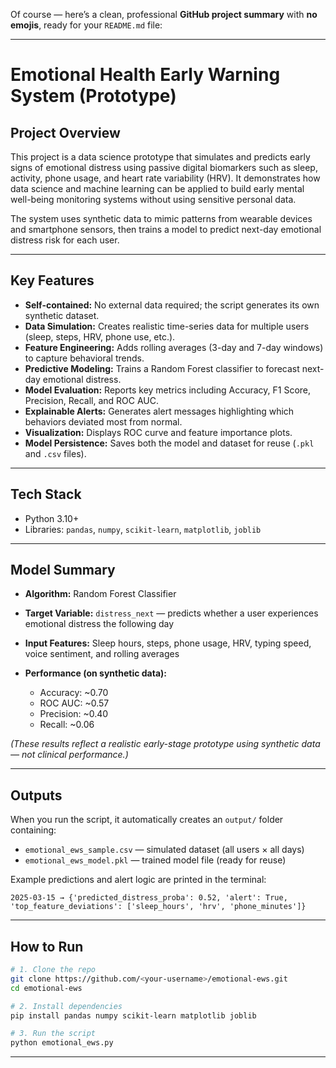 Of course — here’s a clean, professional **GitHub project summary** with **no emojis**, ready for your `README.md` file:

---

# Emotional Health Early Warning System (Prototype)

## Project Overview

This project is a data science prototype that simulates and predicts early signs of emotional distress using passive digital biomarkers such as sleep, activity, phone usage, and heart rate variability (HRV).
It demonstrates how data science and machine learning can be applied to build early mental well-being monitoring systems without using sensitive personal data.

The system uses synthetic data to mimic patterns from wearable devices and smartphone sensors, then trains a model to predict next-day emotional distress risk for each user.

---

## Key Features

* **Self-contained:** No external data required; the script generates its own synthetic dataset.
* **Data Simulation:** Creates realistic time-series data for multiple users (sleep, steps, HRV, phone use, etc.).
* **Feature Engineering:** Adds rolling averages (3-day and 7-day windows) to capture behavioral trends.
* **Predictive Modeling:** Trains a Random Forest classifier to forecast next-day emotional distress.
* **Model Evaluation:** Reports key metrics including Accuracy, F1 Score, Precision, Recall, and ROC AUC.
* **Explainable Alerts:** Generates alert messages highlighting which behaviors deviated most from normal.
* **Visualization:** Displays ROC curve and feature importance plots.
* **Model Persistence:** Saves both the model and dataset for reuse (`.pkl` and `.csv` files).

---

## Tech Stack

* Python 3.10+
* Libraries: `pandas`, `numpy`, `scikit-learn`, `matplotlib`, `joblib`

---

## Model Summary

* **Algorithm:** Random Forest Classifier
* **Target Variable:** `distress_next` — predicts whether a user experiences emotional distress the following day
* **Input Features:** Sleep hours, steps, phone usage, HRV, typing speed, voice sentiment, and rolling averages
* **Performance (on synthetic data):**

  * Accuracy: ~0.70
  * ROC AUC: ~0.57
  * Precision: ~0.40
  * Recall: ~0.06

*(These results reflect a realistic early-stage prototype using synthetic data — not clinical performance.)*

---

## Outputs

When you run the script, it automatically creates an `output/` folder containing:

* `emotional_ews_sample.csv` — simulated dataset (all users × all days)
* `emotional_ews_model.pkl` — trained model file (ready for reuse)

Example predictions and alert logic are printed in the terminal:

```
2025-03-15 → {'predicted_distress_proba': 0.52, 'alert': True, 'top_feature_deviations': ['sleep_hours', 'hrv', 'phone_minutes']}
```

---

## How to Run

```bash
# 1. Clone the repo
git clone https://github.com/<your-username>/emotional-ews.git
cd emotional-ews

# 2. Install dependencies
pip install pandas numpy scikit-learn matplotlib joblib

# 3. Run the script
python emotional_ews.py
```

---




